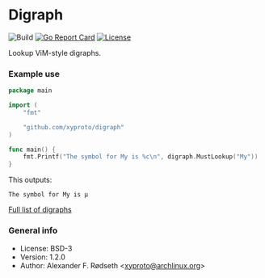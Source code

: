 # Digraph

![Build](https://github.com/xyproto/digraph/workflows/Build/badge.svg) [![Go Report Card](https://goreportcard.com/badge/github.com/xyproto/digraph)](https://goreportcard.com/report/github.com/xyproto/digraph) [![License](https://img.shields.io/badge/license-BSD-green.svg?style=flat)](https://raw.githubusercontent.com/xyproto/digraph/main/LICENSE)

Lookup ViM-style digraphs.

### Example use

```go
package main

import (
    "fmt"

    "github.com/xyproto/digraph"
)

func main() {
    fmt.Printf("The symbol for My is %c\n", digraph.MustLookup("My"))
}
```

This outputs:

    The symbol for My is µ

[Full list of digraphs](https://github.com/xyproto/digraph/blob/ac809dda476022952cdfc5b12249e8e5fe9f1547/digraphs.txt#L83)

### General info

* License: BSD-3
* Version: 1.2.0
* Author: Alexander F. Rødseth &lt;xyproto@archlinux.org&gt;
